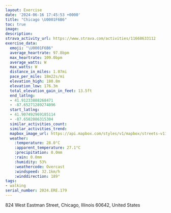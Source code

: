 ```yaml
---
layout: Exercise
date: '2024-06-16 17:45:53 +0000'
title: "Chicago \U0001F6B6"
toc: true
image:
description:
strava_activity_url: https://www.strava.com/activities/11668633112
exercise_data:
  emoji: "\U0001F6B6"
  average_heartrate: 97.8bpm
  max_heartrate: 109.0bpm
  average_watts: W
  max_watts: W
  distance_in_miles: 1.07mi
  pace_per_mile: 18m22s/mi
  elevation_high: 180.8m
  elevation_low: 176.3m
  total_elevation_gain_in_feet: 13.5ft
  end_latlng:
  - 41.91233888268471
  - -87.65271289274096
  start_latlng:
  - 41.907492969185114
  - -87.6502086315304
  similar_activities_count:
  similar_activities_trend:
  mapbox_image_url: https://api.mapbox.com/styles/v1/mapbox/streets-v11/static/path-5+787af2-1.0(qkx~Fps~uO_Az%40_%40Te%40AOFi%40Cm%40%40s%40Ew%40D),pin-s-s+e5b22e(-87.65257,41.90921),pin-s-f+89ae00(-87.65299999999999,41.910940000000004)/auto/800x800?access_token=pk.eyJ1Ijoiam9zaGJlY2ttYW4iLCJhIjoiY205eWR2aDd1MWZ6djJrbXc4a3M0bWZleiJ9.XiG9OWkNcZk2QzjJbxLB4A
  weather:
    :temperature: 28.0°C
    :apparent_temperature: 27.1°C
    :precipitation: 0.0mm
    :rain: 0.0mm
    :humidity: 53%
    :weathercode: Overcast
    :windspeed: 32.1km/h
    :winddirection: 189°
tags:
- walking
serial_number: 2024.ERE.179
---
```

824 West Eastman Street, Chicago, Illinois 60642, United States
